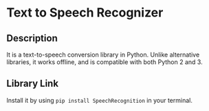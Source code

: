 
# Text to Speech Recognizer
## Description

It is a text-to-speech conversion library in Python. Unlike alternative libraries, it works offline, and is compatible with both Python 2 and 3.

## Library Link
Install it by using
`pip install SpeechRecognition` in your terminal.

